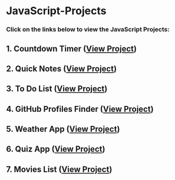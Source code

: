 # JavaScript-Projects

### Click on the links below to view the JavaScript Projects:

## 1. Countdown Timer ([View Project](https://beerwithstraw.github.io/JavaScript%20Projects/countdownTimer/index.html))
## 2. Quick Notes ([View Project](https://beerwithstraw.github.io/JavaScript%20Projects/QuickNotes/index.html))
## 3. To Do List ([View Project](https://beerwithstraw.github.io/JavaScript%20Projects/ToDoList/index.html))
## 4. GitHub Profiles Finder ([View Project](https://beerwithstraw.github.io/JavaScript%20Projects/GithubProfiles/index.html))
## 5. Weather App ([View Project](https://beerwithstraw.github.io/JavaScript%20Projects/WeatherApp/index.html))
## 6. Quiz App ([View Project](https://beerwithstraw.github.io/JavaScript%20Projects/QuizApp/index.html))
## 7. Movies List ([View Project](https://beerwithstraw.github.io/JavaScript%20Projects/Movies%20List/index.html))
